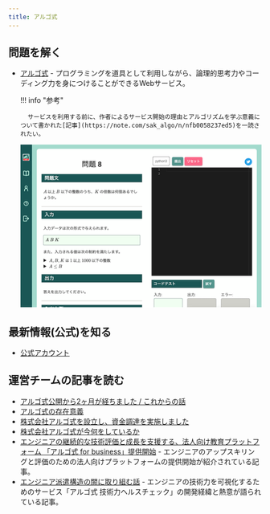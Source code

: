 ```yaml
---
title: アルゴ式
---
```


## 問題を解く

- [アルゴ式](https://algo-method.com/) - プログラミングを道具として利用しながら、論理的思考力やコーディング力を身につけることができるWebサービス。

    !!! info "参考"

        サービスを利用する前に、作者によるサービス開始の理由とアルゴリズムを学ぶ意義について書かれた[記事](https://note.com/sak_algo/n/nfb0058237ed5)を一読されたい。


    <div align="center">
      <img loading = "lazy" src="../../images/related_contest_sites/algo_method/algo_method.png" alt="algo method">
    </div>

## 最新情報(公式)を知る

- [公式アカウント](https://twitter.com/algo_method)

## 運営チームの記事を読む

- [アルゴ式公開から2ヶ月が経ちました / これからの話](https://note.com/sak_algo/n/nf63c98059c5c)
- [アルゴ式の存在意義](https://note.com/sak_algo/n/n33da1fbfea38)
- [株式会社アルゴ式を設立し、資金調達を実施しました](https://note.com/sak_algo/n/nf5fbbbe3d600)
- [株式会社アルゴ式が今何をしているか](https://note.com/sak_algo/n/n566297c9cf6e)
- [エンジニアの継続的な技術評価と成長を支援する、法人向け教育プラットフォーム 「アルゴ式 for business」提供開始](https://prtimes.jp/main/html/rd/p/000000002.000105963.html) - エンジニアのアップスキリングと評価のための法人向けプラットフォームの提供開始が紹介されている記事。
- [エンジニア派遣構造の闇に取り組む話](https://note.com/sak_algo/n/nb4bdb8caf7a6) - エンジニアの技術力を可視化するためのサービス「アルゴ式 技術力ヘルスチェック」の開発経緯と熱意が語られている記事。
